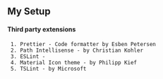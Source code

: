 ## My Setup

#### Third party extensions
     1. Prettier - Code formatter by Esben Petersen
     2. Path Intellisense - by Christian Kohler
     3. ESLint - 
     4. Material Icon theme - by Philipp Kief
     5. TSLint - by Microsoft
     
